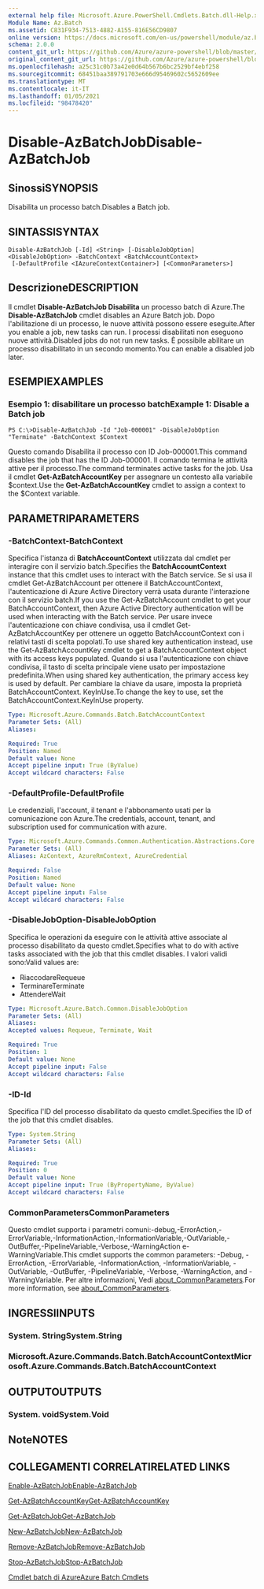 ```yaml
---
external help file: Microsoft.Azure.PowerShell.Cmdlets.Batch.dll-Help.xml
Module Name: Az.Batch
ms.assetid: C831F934-7513-4882-A155-816E56CD9807
online version: https://docs.microsoft.com/en-us/powershell/module/az.batch/disable-azbatchjob
schema: 2.0.0
content_git_url: https://github.com/Azure/azure-powershell/blob/master/src/Batch/Batch/help/Disable-AzBatchJob.md
original_content_git_url: https://github.com/Azure/azure-powershell/blob/master/src/Batch/Batch/help/Disable-AzBatchJob.md
ms.openlocfilehash: a25c31c0b73a42e0d64b567b6bc2529bf4ebf258
ms.sourcegitcommit: 68451baa389791703e666d95469602c5652609ee
ms.translationtype: MT
ms.contentlocale: it-IT
ms.lasthandoff: 01/05/2021
ms.locfileid: "98478420"
---
```

# <span data-ttu-id="327c1-101">Disable-AzBatchJob</span><span class="sxs-lookup"><span data-stu-id="327c1-101">Disable-AzBatchJob</span></span>

## <span data-ttu-id="327c1-102">Sinossi</span><span class="sxs-lookup"><span data-stu-id="327c1-102">SYNOPSIS</span></span>
<span data-ttu-id="327c1-103">Disabilita un processo batch.</span><span class="sxs-lookup"><span data-stu-id="327c1-103">Disables a Batch job.</span></span>

## <span data-ttu-id="327c1-104">SINTASSI</span><span class="sxs-lookup"><span data-stu-id="327c1-104">SYNTAX</span></span>

```
Disable-AzBatchJob [-Id] <String> [-DisableJobOption] <DisableJobOption> -BatchContext <BatchAccountContext>
 [-DefaultProfile <IAzureContextContainer>] [<CommonParameters>]
```

## <span data-ttu-id="327c1-105">Descrizione</span><span class="sxs-lookup"><span data-stu-id="327c1-105">DESCRIPTION</span></span>
<span data-ttu-id="327c1-106">Il cmdlet **Disable-AzBatchJob Disabilita** un processo batch di Azure.</span><span class="sxs-lookup"><span data-stu-id="327c1-106">The **Disable-AzBatchJob** cmdlet disables an Azure Batch job.</span></span>
<span data-ttu-id="327c1-107">Dopo l'abilitazione di un processo, le nuove attività possono essere eseguite.</span><span class="sxs-lookup"><span data-stu-id="327c1-107">After you enable a job, new tasks can run.</span></span>
<span data-ttu-id="327c1-108">I processi disabilitati non eseguono nuove attività.</span><span class="sxs-lookup"><span data-stu-id="327c1-108">Disabled jobs do not run new tasks.</span></span>
<span data-ttu-id="327c1-109">È possibile abilitare un processo disabilitato in un secondo momento.</span><span class="sxs-lookup"><span data-stu-id="327c1-109">You can enable a disabled job later.</span></span>

## <span data-ttu-id="327c1-110">ESEMPI</span><span class="sxs-lookup"><span data-stu-id="327c1-110">EXAMPLES</span></span>

### <span data-ttu-id="327c1-111">Esempio 1: disabilitare un processo batch</span><span class="sxs-lookup"><span data-stu-id="327c1-111">Example 1: Disable a Batch job</span></span>
```
PS C:\>Disable-AzBatchJob -Id "Job-000001" -DisableJobOption "Terminate" -BatchContext $Context
```

<span data-ttu-id="327c1-112">Questo comando Disabilita il processo con ID Job-000001.</span><span class="sxs-lookup"><span data-stu-id="327c1-112">This command disables the job that has the ID Job-000001.</span></span>
<span data-ttu-id="327c1-113">Il comando termina le attività attive per il processo.</span><span class="sxs-lookup"><span data-stu-id="327c1-113">The command terminates active tasks for the job.</span></span>
<span data-ttu-id="327c1-114">Usa il cmdlet **Get-AzBatchAccountKey** per assegnare un contesto alla variabile $context.</span><span class="sxs-lookup"><span data-stu-id="327c1-114">Use the **Get-AzBatchAccountKey** cmdlet to assign a context to the $Context variable.</span></span>

## <span data-ttu-id="327c1-115">PARAMETRI</span><span class="sxs-lookup"><span data-stu-id="327c1-115">PARAMETERS</span></span>

### <span data-ttu-id="327c1-116">-BatchContext</span><span class="sxs-lookup"><span data-stu-id="327c1-116">-BatchContext</span></span>
<span data-ttu-id="327c1-117">Specifica l'istanza di **BatchAccountContext** utilizzata dal cmdlet per interagire con il servizio batch.</span><span class="sxs-lookup"><span data-stu-id="327c1-117">Specifies the **BatchAccountContext** instance that this cmdlet uses to interact with the Batch service.</span></span>
<span data-ttu-id="327c1-118">Se si usa il cmdlet Get-AzBatchAccount per ottenere il BatchAccountContext, l'autenticazione di Azure Active Directory verrà usata durante l'interazione con il servizio batch.</span><span class="sxs-lookup"><span data-stu-id="327c1-118">If you use the Get-AzBatchAccount cmdlet to get your BatchAccountContext, then Azure Active Directory authentication will be used when interacting with the Batch service.</span></span> <span data-ttu-id="327c1-119">Per usare invece l'autenticazione con chiave condivisa, usa il cmdlet Get-AzBatchAccountKey per ottenere un oggetto BatchAccountContext con i relativi tasti di scelta popolati.</span><span class="sxs-lookup"><span data-stu-id="327c1-119">To use shared key authentication instead, use the Get-AzBatchAccountKey cmdlet to get a BatchAccountContext object with its access keys populated.</span></span> <span data-ttu-id="327c1-120">Quando si usa l'autenticazione con chiave condivisa, il tasto di scelta principale viene usato per impostazione predefinita.</span><span class="sxs-lookup"><span data-stu-id="327c1-120">When using shared key authentication, the primary access key is used by default.</span></span> <span data-ttu-id="327c1-121">Per cambiare la chiave da usare, imposta la proprietà BatchAccountContext. KeyInUse.</span><span class="sxs-lookup"><span data-stu-id="327c1-121">To change the key to use, set the BatchAccountContext.KeyInUse property.</span></span>

```yaml
Type: Microsoft.Azure.Commands.Batch.BatchAccountContext
Parameter Sets: (All)
Aliases:

Required: True
Position: Named
Default value: None
Accept pipeline input: True (ByValue)
Accept wildcard characters: False
```

### <span data-ttu-id="327c1-122">-DefaultProfile</span><span class="sxs-lookup"><span data-stu-id="327c1-122">-DefaultProfile</span></span>
<span data-ttu-id="327c1-123">Le credenziali, l'account, il tenant e l'abbonamento usati per la comunicazione con Azure.</span><span class="sxs-lookup"><span data-stu-id="327c1-123">The credentials, account, tenant, and subscription used for communication with azure.</span></span>

```yaml
Type: Microsoft.Azure.Commands.Common.Authentication.Abstractions.Core.IAzureContextContainer
Parameter Sets: (All)
Aliases: AzContext, AzureRmContext, AzureCredential

Required: False
Position: Named
Default value: None
Accept pipeline input: False
Accept wildcard characters: False
```

### <span data-ttu-id="327c1-124">-DisableJobOption</span><span class="sxs-lookup"><span data-stu-id="327c1-124">-DisableJobOption</span></span>
<span data-ttu-id="327c1-125">Specifica le operazioni da eseguire con le attività attive associate al processo disabilitato da questo cmdlet.</span><span class="sxs-lookup"><span data-stu-id="327c1-125">Specifies what to do with active tasks associated with the job that this cmdlet disables.</span></span>
<span data-ttu-id="327c1-126">I valori validi sono:</span><span class="sxs-lookup"><span data-stu-id="327c1-126">Valid values are:</span></span>
- <span data-ttu-id="327c1-127">Riaccodare</span><span class="sxs-lookup"><span data-stu-id="327c1-127">Requeue</span></span>
- <span data-ttu-id="327c1-128">Terminare</span><span class="sxs-lookup"><span data-stu-id="327c1-128">Terminate</span></span>
- <span data-ttu-id="327c1-129">Attendere</span><span class="sxs-lookup"><span data-stu-id="327c1-129">Wait</span></span>

```yaml
Type: Microsoft.Azure.Batch.Common.DisableJobOption
Parameter Sets: (All)
Aliases:
Accepted values: Requeue, Terminate, Wait

Required: True
Position: 1
Default value: None
Accept pipeline input: False
Accept wildcard characters: False
```

### <span data-ttu-id="327c1-130">-ID</span><span class="sxs-lookup"><span data-stu-id="327c1-130">-Id</span></span>
<span data-ttu-id="327c1-131">Specifica l'ID del processo disabilitato da questo cmdlet.</span><span class="sxs-lookup"><span data-stu-id="327c1-131">Specifies the ID of the job that this cmdlet disables.</span></span>

```yaml
Type: System.String
Parameter Sets: (All)
Aliases:

Required: True
Position: 0
Default value: None
Accept pipeline input: True (ByPropertyName, ByValue)
Accept wildcard characters: False
```

### <span data-ttu-id="327c1-132">CommonParameters</span><span class="sxs-lookup"><span data-stu-id="327c1-132">CommonParameters</span></span>
<span data-ttu-id="327c1-133">Questo cmdlet supporta i parametri comuni:-debug,-ErrorAction,-ErrorVariable,-InformationAction,-InformationVariable,-OutVariable,-OutBuffer,-PipelineVariable,-Verbose,-WarningAction e-WarningVariable.</span><span class="sxs-lookup"><span data-stu-id="327c1-133">This cmdlet supports the common parameters: -Debug, -ErrorAction, -ErrorVariable, -InformationAction, -InformationVariable, -OutVariable, -OutBuffer, -PipelineVariable, -Verbose, -WarningAction, and -WarningVariable.</span></span> <span data-ttu-id="327c1-134">Per altre informazioni, Vedi [about_CommonParameters](http://go.microsoft.com/fwlink/?LinkID=113216).</span><span class="sxs-lookup"><span data-stu-id="327c1-134">For more information, see [about_CommonParameters](http://go.microsoft.com/fwlink/?LinkID=113216).</span></span>

## <span data-ttu-id="327c1-135">INGRESSI</span><span class="sxs-lookup"><span data-stu-id="327c1-135">INPUTS</span></span>

### <span data-ttu-id="327c1-136">System. String</span><span class="sxs-lookup"><span data-stu-id="327c1-136">System.String</span></span>

### <span data-ttu-id="327c1-137">Microsoft.Azure.Commands.Batch.BatchAccountContext</span><span class="sxs-lookup"><span data-stu-id="327c1-137">Microsoft.Azure.Commands.Batch.BatchAccountContext</span></span>

## <span data-ttu-id="327c1-138">OUTPUT</span><span class="sxs-lookup"><span data-stu-id="327c1-138">OUTPUTS</span></span>

### <span data-ttu-id="327c1-139">System. void</span><span class="sxs-lookup"><span data-stu-id="327c1-139">System.Void</span></span>

## <span data-ttu-id="327c1-140">Note</span><span class="sxs-lookup"><span data-stu-id="327c1-140">NOTES</span></span>

## <span data-ttu-id="327c1-141">COLLEGAMENTI CORRELATI</span><span class="sxs-lookup"><span data-stu-id="327c1-141">RELATED LINKS</span></span>

[<span data-ttu-id="327c1-142">Enable-AzBatchJob</span><span class="sxs-lookup"><span data-stu-id="327c1-142">Enable-AzBatchJob</span></span>](./Enable-AzBatchJob.md)

[<span data-ttu-id="327c1-143">Get-AzBatchAccountKey</span><span class="sxs-lookup"><span data-stu-id="327c1-143">Get-AzBatchAccountKey</span></span>](./Get-AzBatchAccountKey.md)

[<span data-ttu-id="327c1-144">Get-AzBatchJob</span><span class="sxs-lookup"><span data-stu-id="327c1-144">Get-AzBatchJob</span></span>](./Get-AzBatchJob.md)

[<span data-ttu-id="327c1-145">New-AzBatchJob</span><span class="sxs-lookup"><span data-stu-id="327c1-145">New-AzBatchJob</span></span>](./New-AzBatchJob.md)

[<span data-ttu-id="327c1-146">Remove-AzBatchJob</span><span class="sxs-lookup"><span data-stu-id="327c1-146">Remove-AzBatchJob</span></span>](./Remove-AzBatchJob.md)

[<span data-ttu-id="327c1-147">Stop-AzBatchJob</span><span class="sxs-lookup"><span data-stu-id="327c1-147">Stop-AzBatchJob</span></span>](./Stop-AzBatchJob.md)

[<span data-ttu-id="327c1-148">Cmdlet batch di Azure</span><span class="sxs-lookup"><span data-stu-id="327c1-148">Azure Batch Cmdlets</span></span>](/powershell/module/Az.Batch/)
